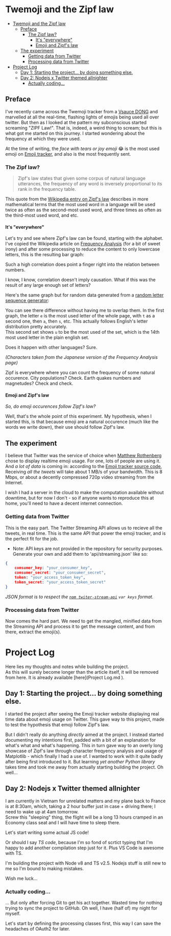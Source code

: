 # Twemoji and the Zipf law
  
  
* [Twemoji and the Zipf law](#twemoji-and-the-zipf-law )
	* [Preface](#preface )
		* [The Zipf law?](#the-zipf-law )
			* [It's "everywhere"](#its-everywhere )
			* [Emoji and Zipf's law](#emoji-and-zipfs-law )
	* [The experiment](#the-experiment )
		* [Getting data from Twitter](#getting-data-from-twitter )
		* [Processing data from Twitter](#processing-data-from-twitter )
* [Project Log](#project-log )
	* [Day 1: Starting the project... by doing something else.](#day-1-starting-the-project-by-doing-something-else )
	* [Day 2: Nodejs x Twitter themed allnighter](#day-2-nodejs-x-twitter-themed-allnighter )
		* [Actually coding...](#actually-coding )
  
## Preface
  
  
I've recently came across the Twemoji tracker from a [Vsauce DONG](https://www.youtube.com/watch?v=d1RPFzZN3Ro ) and marvelled at all the real-time, flashing lights of emojis being used all over twitter. But then as I looked at the pattern my subconscious started screaming "ZIPF Law!". That is, indeed, a weird thing to scream; but this is what got me started on this journey. I started wondering about the frequency at which they were used.
  
At the time of writing, the *face with tears or joy emoji* 😂 is the most used emoji on [Emoji tracker](http://emojitracker.com ), and also is the most frequently sent.
  
### The Zipf law?
  
  
> Zipf's law states that given some corpus of natural language utterances, the frequency of any word is inversely proportional to its rank in the frequency table.
  
This quote from the [Wikipedia entry on Zipf's law](http://en.wikipedia.org/wiki/Zipf%27s_law ) describes in more mathematical terms that the most used word in a language will be used twice as often as the second-most used word, and three times as often as the third-most used word, and etc.
  
#### It's "everywhere"
  
  
Let's try and see where Zipf's law can be found, starting with the alphabet.  
I've copied the Wikipedia article on [Frequency Analysis](https://en.wikipedia.org/wiki/Frequency_analysis ) (for a bit of sweet irony) and after some processing to reduce the content to only lowercase letters, this is the resulting bar graph:
  
  
Such a high correlation does point a finger right into the relation between numbers.
  
I know, I know, correlation doesn't imply causation. What if this was the result of any large enough set of letters?
  
Here's the same graph but for random data generated from a [random letter sequence generator](http://www.dave-reed.com/Nifty/randSeq.html ):
  
  
You can see there difference without having me to overlap them. In the first graph, the letter `e` is the most used letter of the whole page, with `t` as a second one, then `a`, then `s`, etc. This actually follows English's letter distribution pretty accurately.  
This second set shows `u` to be the most used of the set, which is the 14th most used letter in the plain english set.
  
Does it happen with other languages? Sure.
  
*(Characters taken from the Japanese version of the Frequency Analysis page)*
  
Zipf is everywhere where you can count the frequency of some natural occurence. City populations? Check. Earth quakes numbers and magnetudes? Check and check.
  
#### Emoji and Zipf's law
  
  
*So, do emoji occurences follow Zipf's law?*
  
Well, that's the whole point of this experiment. My hypothesis, when I started this, is that because emoji are a natural occurence (much like the words we write down), their use should follow Zipf's law. 
  
## The experiment
  
  
I believe that Twitter was the service of choice when [Matthew Rothenberg](https://github.com/mroth ) chose to display realtime emoji usage. For one, lots of people are using it. And *a lot of data* is coming in: according to the [Emoji tracker source code](https://github.com/mroth/emojitrack-feeder#development-setup ), Receiving *all the tweets* will take about 1 MB/s of your bandwidth. This is 8 Mbps, or about a decently compressed 720p video streaming from the Internet.
  
I wish I had a server in the cloud to make the computation available without downtime, but for now I don't - so if anyone wants to reproduce this at home, you'll need to have a decent internet connection.
  
### Getting data from Twitter
  
  
This is the easy part. The Twitter Streaming API allows us to recieve all the tweets, in real time. This is the same API that power the emoji tracker, and is the perfect fit for the job.
  
* Note: API keys are not provided in the repository for security purposes. Generate your own and add them to 'api/streaming.json' like so:
  
```json
{
    consumer_key: "your_consumer_key",
    consumer_secret: "your_consumer_secret",
    token: "your_access_token_key",
    token_secret: "your_access_token_secret"
}
```
  
*JSON format is to respect the [`npm twiter-stream-api`](https://www.npmjs.com/package/twitter-stream-api ) `var keys` format.*
  
### Processing data from Twitter
  
  
Now comes the hard part. We need to get the mangled, minified data from the Streaming API and process it to get the message content, and from there, extract the emoji(s).
  
# Project Log
  
  
Here lies my thoughts and notes while building the project.  
As this will surely become longer than the article itself, it will be removed from here. It is already available [here](Project Log.md ).
  
  
  
  
  
  
  
  
## Day 1: Starting the project... by doing something else.
  
  
I started the project after seeing the Emoji tracker website displaying real time data about emoji usage on Twitter. This gave way to this project, made to test the hypothesis that emoji follow Zipf's law.
  
But I didn't really do anything *directly* aimed at the project. I instead started documenting my intentions first, padded with a bit of an explanation for what's what and what's happening. This in turn gave way to an overly long showcase of Zipf's law through character freqyency analysis and usage of Matplotlib - which finally I had a use of. I wanted to work with it quite badly after being first introduced to it. But learning *yet another Python library* takes time and took me away from actually starting building the project. Oh well...
  
## Day 2: Nodejs x Twitter themed allnighter
  
  
I am currently in Vietnam for unrelated matters and my plane back to France is at 8:30am, which, taking a 2 hour buffer just in case + driving there; I need to wake up at 4am tomorrow.  
Screw this "sleeping" thing, the flight will be a long 13 hours cramped in an Economy class seat and I will have time to sleep there.
  
Let's start writing some actual JS code!
  
Or should I say *TS code*, because I'm so fond of scrtict typing that I'm happy to add another compilation step just for it. Plus VS Code is awesome with TS.
  
I'm building the project with Node v8 and TS v2.5. Nodejs stuff is still new to me so I'm bound to making mistakes.
  
Wish me luck...
  
### Actually coding...
  
  
... But only after forcing Git to get his act together. Wasted time for nothing trying to sync the project to GitHub. Oh well, I have (half of) my night for myself.
  
Let's start by defining the processing classes first, this way I can save the headaches of OAuth2 for later.
  
  
